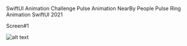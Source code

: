 
SwiftUI Animation Challenge Pulse Animation NearBy People Pulse Ring Animation SwiftUI 2021

Screen#1

![alt text](https://github.com/faruqiAhmed/-NearBy-People-Pulse-Ring-Animation/blob/main/Screen%20Shot%202021-08-14%20at%204.13.26%20AM.png)


